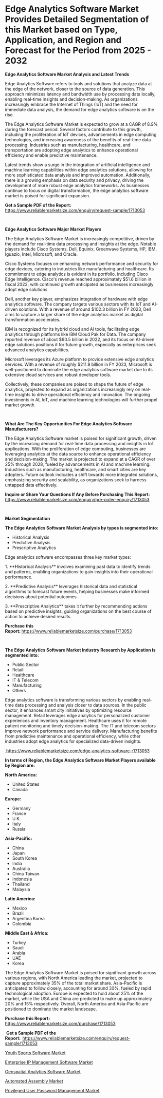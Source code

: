 <p><h1>Edge Analytics Software Market Provides Detailed Segmentation of this Market based on Type, Application, and Region and Forecast for the Period from 2025 - 2032</h1></p><p><strong>Edge Analytics Software Market Analysis and Latest Trends</strong></p>
<p><p>Edge Analytics Software refers to tools and solutions that analyze data at the edge of the network, closer to the source of data generation. This approach minimizes latency and bandwidth use by processing data locally, enabling real-time insights and decision-making. As organizations increasingly embrace the Internet of Things (IoT) and the need for immediate data analysis, the demand for edge analytics software is on the rise.</p><p>The Edge Analytics Software Market is expected to grow at a CAGR of 8.9% during the forecast period. Several factors contribute to this growth, including the proliferation of IoT devices, advancements in edge computing technologies, and increasing awareness of the benefits of real-time data processing. Industries such as manufacturing, healthcare, and transportation are adopting edge analytics to enhance operational efficiency and enable predictive maintenance.</p><p>Latest trends show a surge in the integration of artificial intelligence and machine learning capabilities within edge analytics solutions, allowing for more sophisticated data analysis and improved automation. Additionally, there is a growing emphasis on data security and privacy, driving the development of more robust edge analytics frameworks. As businesses continue to focus on digital transformation, the edge analytics software market is poised for significant expansion.</p></p>
<p><strong>Get a Sample PDF of the Report:&nbsp;</strong> <a href="https://www.reliablemarketsize.com/enquiry/request-sample/1713053?utm_campaign=1879&utm_medium=2&utm_source=Github&utm_content=ia&utm_term=09032025&utm_id=edge-analytics-software">https://www.reliablemarketsize.com/enquiry/request-sample/1713053</a></p>
<p>&nbsp;</p>
<p><strong>Edge Analytics Software Major Market Players</strong></p>
<p><p>The Edge Analytics Software Market is increasingly competitive, driven by the demand for real-time data processing and insights at the edge. Notable players include Cisco Systems, Dell, Equinix, Greenwave Systems, HP, IBM, Iguazio, Intel, Microsoft, and Oracle.</p><p>Cisco Systems focuses on enhancing network performance and security for edge devices, catering to industries like manufacturing and healthcare. Its commitment to edge analytics is evident in its portfolio, including Cisco Edge Intelligence. Cisco's revenue reached approximately $51.6 billion in fiscal 2022, with continued growth anticipated as businesses increasingly adopt edge solutions.</p><p>Dell, another key player, emphasizes integration of hardware with edge analytics software. The company targets various sectors with its IoT and AI-driven solutions. With a revenue of around $102.3 billion in FY 2023, Dell aims to capture a larger share of the edge analytics market as digital transformation accelerates.</p><p>IBM is recognized for its hybrid cloud and AI tools, facilitating edge analytics through platforms like IBM Cloud Pak for Data. The company reported revenue of about $60.5 billion in 2022, and its focus on AI-driven edge solutions positions it for future growth, especially as enterprises seek advanced analytics capabilities.</p><p>Microsoft leverages its Azure platform to provide extensive edge analytics services. With a revenue of roughly $211.9 billion in FY 2023, Microsoft is well-positioned to dominate the edge analytics software market due to its extensive cloud services and robust developer tools.</p><p>Collectively, these companies are poised to shape the future of edge analytics, projected to expand as organizations increasingly rely on real-time insights to drive operational efficiency and innovation. The ongoing investments in AI, IoT, and machine learning technologies will further propel market growth.</p></p>
<p>&nbsp;</p>
<p><strong>What Are The Key Opportunities For Edge Analytics Software Manufacturers?</strong></p>
<p><p>The Edge Analytics Software market is poised for significant growth, driven by the increasing demand for real-time data processing and insights in IoT applications. With the proliferation of edge computing, businesses are leveraging analytics at the data source to enhance operational efficiency and decision-making. The market is projected to expand at a CAGR of over 25% through 2028, fueled by advancements in AI and machine learning. Industries such as manufacturing, healthcare, and smart cities are key adopters. Future outlook indicates a shift towards more integrated solutions, emphasizing security and scalability, as organizations seek to harness untapped data effectively.</p></p>
<p><strong>Inquire or Share Your Questions If Any Before Purchasing This Report:</strong> <a href="https://www.reliablemarketsize.com/enquiry/pre-order-enquiry/1713053?utm_campaign=1879&utm_medium=2&utm_source=Github&utm_content=ia&utm_term=09032025&utm_id=edge-analytics-software">https://www.reliablemarketsize.com/enquiry/pre-order-enquiry/1713053</a></p>
<p>&nbsp;</p>
<p><strong>Market Segmentation</strong></p>
<p><strong>The Edge Analytics Software Market Analysis by types is segmented into:</strong></p>
<p><ul><li>Historical Analysis</li><li>Predictive Analysis</li><li>Prescriptive Analytics</li></ul></p>
<p><p>Edge analytics software encompasses three key market types: </p><p>1. **Historical Analysis** involves examining past data to identify trends and patterns, enabling organizations to gain insights into their operational performance.</p><p>   </p><p>2. **Predictive Analysis** leverages historical data and statistical algorithms to forecast future events, helping businesses make informed decisions about potential outcomes.</p><p>   </p><p>3. **Prescriptive Analytics** takes it further by recommending actions based on predictive insights, guiding organizations on the best course of action to achieve desired results.</p></p>
<p><strong>Purchase this Report:&nbsp;</strong><a href="https://www.reliablemarketsize.com/purchase/1713053?utm_campaign=1879&utm_medium=2&utm_source=Github&utm_content=ia&utm_term=09032025&utm_id=edge-analytics-software">https://www.reliablemarketsize.com/purchase/1713053</a></p>
<p>&nbsp;</p>
<p><strong>The Edge Analytics Software Market Industry Research by Application is segmented into:</strong></p>
<p><ul><li>Public Sector</li><li>Retail</li><li>Healthcare</li><li>IT & Telecom</li><li>Manufacturing</li><li>Others</li></ul></p>
<p><p>Edge analytics software is transforming various sectors by enabling real-time data processing and analysis closer to data sources. In the public sector, it enhances smart city initiatives by optimizing resource management. Retail leverages edge analytics for personalized customer experiences and inventory management. Healthcare uses it for remote patient monitoring and timely decision-making. The IT and telecom sectors improve network performance and service delivery. Manufacturing benefits from predictive maintenance and operational efficiency, while other industries adopt edge analytics for specialized data-driven insights.</p></p>
<p><a href="https://www.reliablemarketsize.com/edge-analytics-software-r1713053?utm_campaign=1879&utm_medium=2&utm_source=Github&utm_content=ia&utm_term=09032025&utm_id=edge-analytics-software">&nbsp;https://www.reliablemarketsize.com/edge-analytics-software-r1713053</a></p>
<p><strong>In terms of Region, the Edge Analytics Software Market Players available by Region are:</strong></p>
<p>
    <p> <strong> North America: </strong>
        <ul>
            <li>United States</li>
            <li>Canada</li>
        </ul>
        </p> 
    <p> <strong> Europe: </strong>
        <ul>
            <li>Germany</li>
            <li>France</li>
            <li>U.K.</li>
            <li>Italy</li>
            <li>Russia</li>
        </ul>
        </p> 
    <p> <strong> Asia-Pacific: </strong>
        <ul>
            <li>China</li>
            <li>Japan</li>
            <li>South Korea</li>
            <li>India</li>
            <li>Australia</li>
            <li>China Taiwan</li>
            <li>Indonesia</li>
            <li>Thailand</li>
            <li>Malaysia</li>
        </ul>
        </p> 
    <p> <strong> Latin America: </strong>
        <ul>
            <li>Mexico</li>
            <li>Brazil</li>
            <li>Argentina Korea</li>
            <li>Colombia</li>
        </ul>
        </p> 
    <p> <strong> Middle East & Africa: </strong>
        <ul>
            <li>Turkey</li>
            <li>Saudi</li>
            <li>Arabia</li>
            <li>UAE</li>
            <li>Korea</li>
        </ul>
    </p>
    </p>
<p><p>The Edge Analytics Software Market is poised for significant growth across various regions, with North America leading the market, projected to capture approximately 35% of the total market share. Asia-Pacific is anticipated to follow closely, accounting for around 30%, fueled by rapid technological adoption. Europe is expected to hold about 25% of the market, while the USA and China are predicted to make up approximately 20% and 15% respectively. Overall, North America and Asia-Pacific are positioned to dominate the market landscape.</p></p>
<p><strong>Purchase this Report: </strong><a href="https://www.reliablemarketsize.com/purchase/1713053?utm_campaign=1879&utm_medium=2&utm_source=Github&utm_content=ia&utm_term=09032025&utm_id=edge-analytics-software">https://www.reliablemarketsize.com/purchase/1713053</a></p>
<p>&nbsp;<strong>Get a Sample PDF of the Report:&nbsp;&nbsp;</strong><a href="https://www.reliablemarketsize.com/enquiry/request-sample/1713053?utm_campaign=1879&utm_medium=2&utm_source=Github&utm_content=ia&utm_term=09032025&utm_id=edge-analytics-software">https://www.reliablemarketsize.com/enquiry/request-sample/1713053</a></p>
<p><strong></strong></p>
<p><p><a href="https://github.com/marrahcerpas05/Market-Research-Report-List-1/blob/main/youth-sports-software-market.md?utm_campaign=1879&utm_medium=2&utm_source=Github&utm_content=ia&utm_term=09032025&utm_id=edge-analytics-software">Youth Sports Software Market</a></p><p><a href="https://github.com/dichkotuanny/Market-Research-Report-List-1/blob/main/enterprise-ip-management-software-market.md?utm_campaign=1879&utm_medium=2&utm_source=Github&utm_content=ia&utm_term=09032025&utm_id=edge-analytics-software">Enterprise IP Management Software Market</a></p><p><a href="https://github.com/budenhanelfc/Market-Research-Report-List-1/blob/main/geospatial-analytics-software-market.md?utm_campaign=1879&utm_medium=2&utm_source=Github&utm_content=ia&utm_term=09032025&utm_id=edge-analytics-software">Geospatial Analytics Software Market</a></p><p><a href="https://github.com/cagleplittrw/Market-Research-Report-List-1/blob/main/automated-assembly-market.md?utm_campaign=1879&utm_medium=2&utm_source=Github&utm_content=ia&utm_term=09032025&utm_id=edge-analytics-software">Automated Assembly Market</a></p><p><a href="https://github.com/dahcheeviola/Market-Research-Report-List-1/blob/main/privileged-user-password-management-market.md?utm_campaign=1879&utm_medium=2&utm_source=Github&utm_content=ia&utm_term=09032025&utm_id=edge-analytics-software">Privileged User Password Management Market</a></p></p>